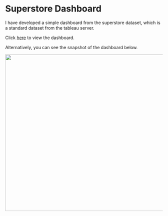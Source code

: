 # Superstore Dashboard

I have developed a simple dashboard from the superstore dataset, which is a standard dataset from the tableau server.

Click [here](https://public.tableau.com/app/profile/niteesh.chanabasanavar/viz/SuperstoreExecutiveDashboard_16751085163690/ExecutiveDashboard) to view the dashboard.

Alternatively, you can see the snapshot of the dashboard below.
<p align='center'>
  <img src='https://user-images.githubusercontent.com/60603790/215751249-7f14fe77-16c7-4d9b-826f-5ae6dcf43fd6.png' width=700 height=500/>
</p>